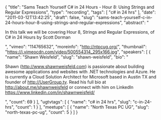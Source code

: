 {
  "title": "Sams Teach Yourself C# in 24 Hours - Hour 8: Using Strings and Regular Expressions",
  "type": "recording",
  "tags": [
    "c# in 24 hrs"
  ],
  "date": "2011-03-12T13:42:25",
  "draft": false,
  "slug": "sams-teach-yourself-c-in-24-hours-hour-8-using-strings-and-regular-expressions",
  "abstract": "<p>In this talk we will be covering Hour 8, Strings and Regular Expressions, of C# in 24 Hours by Scott Dorman</p>",
  "vimeo": "114765632",
  "moreinfo": "http://ntpcug.org/",
  "thumbnail": "https://i.vimeocdn.com/video/500554314_295x166.jpg",
  "speakers": [
    {
      "name": "Shawn Weisfeld",
      "slug": "shawn-weisfeld",
      "bio": "<p>Shawn (http://www.shawnweisfeld.com) is passionate about building awesome applications and websites with .NET technologies and Azure. He is currently a Cloud Solution Architect for Microsoft based in Austin TX and founder of http://UserGroup.tv. Read his full bio at http://about.me/shawnweisfeld or connect with him on LinkedIn https://www.linkedin.com/in/shawnweisfeld/</p>",
      "count": 69
    }
  ],
  "ugtvtags": [
    {
      "name": "c# in 24 hrs",
      "slug": "c-in-24-hrs",
      "count": 1
    }
  ],
  "meetups": [
    {
      "name": "North Texas PC UG",
      "slug": "north-texas-pc-ug",
      "count": 5
    }
  ]
}